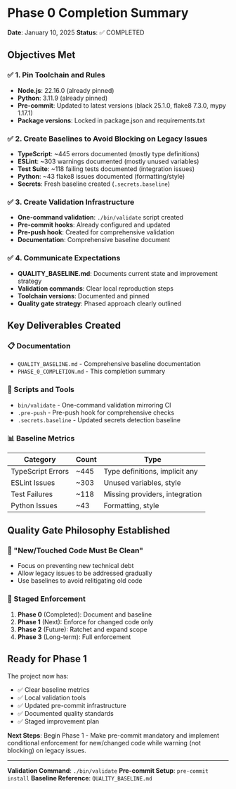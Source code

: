 # Phase 0 Completion Summary
**Date**: January 10, 2025
**Status**: ✅ COMPLETED

## Objectives Met

### ✅ 1. Pin Toolchain and Rules
- **Node.js**: 22.16.0 (already pinned)
- **Python**: 3.11.9 (already pinned)
- **Pre-commit**: Updated to latest versions (black 25.1.0, flake8 7.3.0, mypy 1.17.1)
- **Package versions**: Locked in package.json and requirements.txt

### ✅ 2. Create Baselines to Avoid Blocking on Legacy Issues
- **TypeScript**: ~445 errors documented (mostly type definitions)
- **ESLint**: ~303 warnings documented (mostly unused variables)
- **Test Suite**: ~118 failing tests documented (integration issues)
- **Python**: ~43 flake8 issues documented (formatting/style)
- **Secrets**: Fresh baseline created (`.secrets.baseline`)

### ✅ 3. Create Validation Infrastructure
- **One-command validation**: `./bin/validate` script created
- **Pre-commit hooks**: Already configured and updated
- **Pre-push hook**: Created for comprehensive validation
- **Documentation**: Comprehensive baseline document

### ✅ 4. Communicate Expectations
- **QUALITY_BASELINE.md**: Documents current state and improvement strategy
- **Validation commands**: Clear local reproduction steps
- **Toolchain versions**: Documented and pinned
- **Quality gate strategy**: Phased approach clearly outlined

## Key Deliverables Created

### 📋 Documentation
- `QUALITY_BASELINE.md` - Comprehensive baseline documentation
- `PHASE_0_COMPLETION.md` - This completion summary

### 🔧 Scripts and Tools
- `bin/validate` - One-command validation mirroring CI
- `.pre-push` - Pre-push hook for comprehensive checks
- `.secrets.baseline` - Updated secrets detection baseline

### 📊 Baseline Metrics
| Category | Count | Type |
|----------|--------|------|
| TypeScript Errors | ~445 | Type definitions, implicit any |
| ESLint Issues | ~303 | Unused variables, style |
| Test Failures | ~118 | Missing providers, integration |
| Python Issues | ~43 | Formatting, style |

## Quality Gate Philosophy Established

### 🎯 "New/Touched Code Must Be Clean"
- Focus on preventing new technical debt
- Allow legacy issues to be addressed gradually
- Use baselines to avoid relitigating old code

### 🔄 Staged Enforcement
1. **Phase 0** (Completed): Document and baseline
2. **Phase 1** (Next): Enforce for changed code only
3. **Phase 2** (Future): Ratchet and expand scope
4. **Phase 3** (Long-term): Full enforcement

## Ready for Phase 1

The project now has:
- ✅ Clear baseline metrics
- ✅ Local validation tools
- ✅ Updated pre-commit infrastructure
- ✅ Documented quality standards
- ✅ Staged improvement plan

**Next Steps**: Begin Phase 1 - Make pre-commit mandatory and implement conditional enforcement for new/changed code while warning (not blocking) on legacy issues.

---

**Validation Command**: `./bin/validate`
**Pre-commit Setup**: `pre-commit install`
**Baseline Reference**: `QUALITY_BASELINE.md`
